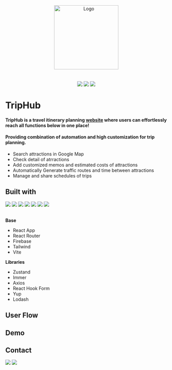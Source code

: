 <div align="center">
  <a href="https://triphub.web.app" style="margin-bottom:20px; display:block;">
    <img src="https://imgur.com/VzJZgeA.png" alt="Logo" width="200px">
  </a>
  <br>
  <img src="https://img.shields.io/badge/React->=18.2.0-blue"></img>
  <img src="https://img.shields.io/badge/vite->=4.4.5-yellow"></img>
  <img src="https://img.shields.io/badge/firebase->=10.6.0-orange"></img>

</div>

# TripHub

#### TripHub is a travel itinerary planning [website](https://triphub.web.app) where users can effortlessly reach all functions below in one place!

#### Providing combination of automation and high customization for trip planning.

- Search attractions in Google Map
- Check detail of atrractions
- Add customized memos and estimated costs of attractions
- Automatically Generate traffic routes and time between attractions
- Manage and share schedules of trips

## Built with

<div>
  <img src="https://img.shields.io/badge/React-61DAFB.svg?style=for-the-badge&logo=React&logoColor=black" />
  <img src="https://img.shields.io/badge/Tailwind%20CSS-06B6D4.svg?style=for-the-badge&logo=Tailwind-CSS&logoColor=white" />
  <img src="https://img.shields.io/badge/Firebase-FFCA28.svg?style=for-the-badge&logo=Firebase&logoColor=black" />
  <img src="https://img.shields.io/badge/Google%20Maps-4285F4.svg?style=for-the-badge&logo=Google-Maps&logoColor=white">
  <img src="https://img.shields.io/badge/React%20Hook%20Form-EC5990.svg?style=for-the-badge&logo=React-Hook-Form&logoColor=white" />
  <img src="https://img.shields.io/badge/🐻 zustand-purple.svg?style=for-the-badge&logoColor=black" />
  <img src="https://img.shields.io/badge/Immer-00E7C3.svg?style=for-the-badge&logo=Immer&logoColor=white" />
</div>

<br>

**Base**

- React App
- React Router
- Firebase
- Tailwind
- Vite

**Libraries**

- Zustand
- Immer
- Axios
- React Hook Form
- Yup
- Lodash

## User Flow

## Demo

## Contact

<a href="https://www.linkedin.com/in/polienlin/"><img src="https://img.shields.io/badge/LinkedIn-0A66C2.svg?style=for-the-badge&logo=LinkedIn&logoColor=white" /></a>
<a href="mailto:polien.joe.lin@gmail.com"><img src="https://img.shields.io/badge/Gmail-EA4335.svg?style=for-the-badge&logo=Gmail&logoColor=white" /></a>
